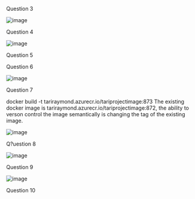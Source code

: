 Question 3

![image](https://user-images.githubusercontent.com/95041171/188277987-cec8cf4e-c5ec-4884-b9dd-a37f616d105b.png)

Question 4

![image](https://user-images.githubusercontent.com/95041171/188278179-f8a7445d-9fac-4621-a91a-c8869d1ab33b.png)

Question 5


Question 6

![image](https://user-images.githubusercontent.com/95041171/188278215-bf01d511-d511-4020-adc5-b4ebaaf272a7.png)

Question 7

docker build -t tariraymond.azurecr.io/tariprojectimage:873
The existing docker image is tariraymond.azurecr.io/tariprojectimage:872, the ability to verson control the image semantically is changing the tag of the existing image.

![image](https://user-images.githubusercontent.com/95041171/188278426-7f0df6d0-31fc-4c60-a542-dbfffeb80edc.png)

Q?uestion 8

![image](https://user-images.githubusercontent.com/95041171/188278302-6df33b7c-4d63-45bf-b816-8e377c5f96c4.png)

Question 9

![image](https://user-images.githubusercontent.com/95041171/188278487-58b5f196-2d15-4bcc-89ac-bb61c32be6b9.png)

Question 10










